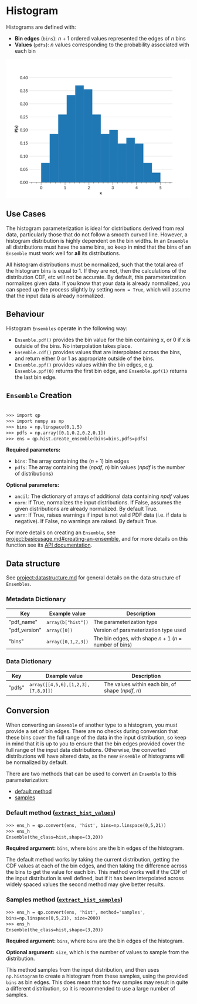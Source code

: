 # Histogram

Histograms are defined with:

- **Bin edges** (`bins`): $n+1$ ordered values represented the edges of $n$ bins
- **Values** (`pdfs`): $n$ values corresponding to the probability associated with each bin

![hist-example](../assets/hist-example.svg)

## Use Cases

The histogram parameterization is ideal for distributions derived from real data, particularly those that do not follow a smooth curved line. However, a histogram distribution is highly dependent on the bin widths. In an `Ensemble` all distributions must have the same bins, so keep in mind that the bins of an `Ensemble` must work well for **all** its distributions.

All histogram distributions must be normalized, such that the total area of the histogram bins is equal to 1. If they are not, then the calculations of the distribution CDF, etc will not be accurate. By default, this parameterization normalizes given data. If you know that your data is already normalized, you can speed up the process slightly by setting `norm = True`, which will assume that the input data is already normalized.

## Behaviour

Histogram `Ensembles` operate in the following way:

- `Ensemble.pdf()` provides the bin value for the bin containing x, or 0 if x is outside of the bins. No interpolation takes place.
- `Ensemble.cdf()` provides values that are interpolated across the bins, and return either 0 or 1 as appropriate outside of the bins.
- `Ensemble.ppf()` provides values within the bin edges, e.g. `Ensemble.ppf(0)` returns the first bin edge, and `Ensemble.ppf(1)` returns the last bin edge.

## `Ensemble` Creation

```{doctest}

>>> import qp
>>> import numpy as np
>>> bins = np.linspace(0,1,5)
>>> pdfs = np.array([0.1,0.2,0.2,0.1])
>>> ens = qp.hist.create_ensemble(bins=bins,pdfs=pdfs)

```

**Required parameters:**

- `bins`: The array containing the ($n+1$) bin edges
- `pdfs`: The array containing the ($npdf$, $n$) bin values ($npdf$ is the number of distributions)

**Optional parameters:**

- `ancil`: The dictionary of arrays of additional data containing $npdf$ values
- `norm`: If True, normalizes the input distributions. If False, assumes the given distributions are already normalized. By default True.
- `warn`: If True, raises warnings if input is not valid PDF data (i.e. if data is negative). If False, no warnings are raised. By default True.

For more details on creating an `Ensemble`, see <project:basicusage.md#creating-an-ensemble>, and for more details on this function see its [API documentation](#qp.hist_gen.create_ensemble).

## Data structure

See <project:datastructure.md> for general details on the data structure of `Ensembles`.

### Metadata Dictionary

| Key           | Example value      | Description                                            |
| ------------- | ------------------ | ------------------------------------------------------ |
| "pdf_name"    | `array(b["hist"])` | The parameterization type                              |
| "pdf_version" | `array([0])`       | Version of parameterization type used                  |
| "bins"        | `array([0,1,2,3])` | The bin edges, with shape $n+1$ ($n$ = number of bins) |

### Data Dictionary

| Key    | Dxample value                      | Description                                        |
| ------ | ---------------------------------- | -------------------------------------------------- |
| "pdfs" | `array([[4,5,6],[1,2,3],[7,8,9]])` | The values within each bin, of shape ($npdf$, $n$) |

## Conversion

When converting an `Ensemble` of another type to a histogram, you must provide a set of bin edges. There are no checks during conversion that these bins cover the full range of the data in the input distribution, so keep in mind that it is up to you to ensure that the bin edges provided cover the full range of the input data distributions. Otherwise, the converted distributions will have altered data, as the new `Ensemble` of histograms will be normalized by default.

There are two methods that can be used to convert an `Ensemble` to this parameterization:

- [default method](#qp.parameterizations.hist.hist_utils.extract_hist_values)
- [samples](#qp.parameterizations.hist.hist_utils.extract_hist_samples)

### Default method ([`extract_hist_values`](#qp.parameterizations.hist.hist_utils.extract_hist_values))

```{doctest}
>>> ens_h = qp.convert(ens, 'hist', bins=np.linspace(0,5,21))
>>> ens_h
Ensemble(the_class=hist,shape=(3,20))
```

**Required argument:** `bins`, where `bins` are the bin edges of the histogram.

The default method works by taking the current distribution, getting the CDF values at each of the bin edges, and then taking the difference across the bins to get the value for each bin. This method works well if the CDF of the input distribution is well defined, but if it has been interpolated across widely spaced values the second method may give better results.

### Samples method ([`extract_hist_samples`](#qp.parameterizations.hist.hist_utils.extract_hist_samples))

```{doctest}
>>> ens_h = qp.convert(ens, 'hist', method='samples', bins=np.linspace(0,5,21), size=2000)
>>> ens_h
Ensemble(the_class=hist,shape=(3,20))
```

**Required argument:** `bins`, where `bins` are the bin edges of the histogram.

**Optional argument:** `size`, which is the number of values to sample from the distribution.

This method samples from the input distribution, and then uses `np.histogram` to create a histogram from these samples, using the provided `bins` as bin edges. This does mean that too few samples may result in quite a different distribution, so it is recommended to use a large number of samples.
